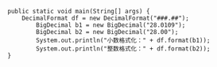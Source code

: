 ﻿```
public static void main(String[] args) {
	DecimalFormat df = new DecimalFormat("###.##");
        BigDecimal b1 = new BigDecimal("28.0109");
        BigDecimal b2 = new BigDecimal("28.00");
        System.out.println("小数格式化：" + df.format(b1));
        System.out.println("整数格式化：" + df.format(b2));
}
```
